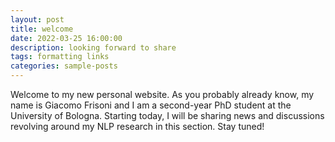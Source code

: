 ```yaml
---
layout: post
title: welcome
date: 2022-03-25 16:00:00
description: looking forward to share
tags: formatting links
categories: sample-posts
---
```

Welcome to my new personal website.
As you probably already know, my name is Giacomo Frisoni and I am a second-year PhD student at the University of Bologna.
Starting today, I will be sharing news and discussions revolving around my NLP research in this section.
Stay tuned!